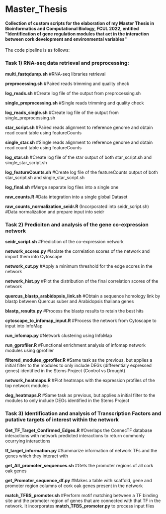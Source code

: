 # Master_Thesis
#### Collection of custom scripts for the elaboration of my Master Thesis in Bioinformatics and Computational Biology, FCUL 2022, entitled "Identification of gene regulation modules that act in the interaction between cork development and environmental variables"

The code pipeline is as follows:

### Task 1) RNA-seq data retrieval and preprocessing:

**multi_fastqdump.sh** #RNA-seq libraries retrieval

**preprocessing.sh** #Paired reads trimming and quality check

**log_reads.sh** #Create log file of the output from preprocessing.sh

**single_preprocessing.sh** #Single reads trimming and quality check

**log_reads_single.sh** #Create log file of the output from single_preprocessing.sh

**star_script.sh** #Paired reads alignment to reference genome and obtain read count table using featureCounts

**single_star.sh** #Single reads alignment to reference genome and obtain read count table using featureCounts

**log_star.sh** #Create log file of the star output of both star_script.sh and single_star_script.sh

**log_featureCounts.sh** #Create log file of the featureCounts output of both star_script.sh and single_star_script.sh

**log_final.sh** #Merge separate log files into a single one

**raw_counts.R** #Data integration into a single global Dataset

**raw_counts_normalization_seidr.R** (Incorporated into seidr_script.sh) #Data normalization and prepare input into seidr

### Task 2) Prediciton and analysis of the gene co-expression network

**seidr_script.sh** #Prediction of the co-expression network

**network_scores.py** #Isolate the correlation scores of the network and import them into Cytoscape

**network_cut.py** #Apply a minimum threshold for the edge scores in the network

**network_hist.py** #Plot the distribution of the final correlation scores of the network

**quercus_blastp_arabidopsis_link.sh** #Obtain a sequence homology link by blastp between Quercus suber and Arabidopsis thaliana genes

**blastp_results.py** #Process the blastp results to retain the best hits

**cytoscape_to_infomap_input.R** #Process the network from Cytoscape to input into InfoMap

**run_infomap.py** #Network clustering using InfoMap

**run_gprofiler.R** #Functional enrichment analysis of infomap network modules using gprofiler

**filtered_modules_gprofiler.R** #Same task as the previous, but applies a initial filter to the modules to only include DEGs (differentialy expressed genes) identified in the Stems Project (Control vs Drought)

**network_heatmaps.R** #Plot heatmaps with the expression profiles of the top network modules

**deg_heatmaps.R** #Same task as previous, but applies a initial filter to the modules to only include DEGs identified in the Stems Project

### Task 3) Identification and analysis of Transcription Factors and putative targets of interest within the network

**Get_TF_Target_Confirmed_Edges.R** #Overlaps the ConnecTF database interactions with network predicted interactions to return commonly ocurrying interactions

**tf_target_information.py** #Summarize information of network TFs and the genes which they interact with

**get_All_promoter_sequences.sh** #Gets the promoter regions of all cork oak genes

**get_Promoter_sequence_df.py** #Makes a table with scaffold, gene and promoter region columns of cork oak genes present in the network

**match_TFBS_promoter.sh** #Perform motif matching between a TF binding site and the promoter region of genes that are connected with that TF in the network. It incorporates **match_TFBS_promoter.py** to process input files

